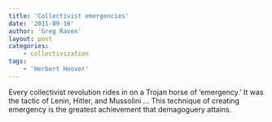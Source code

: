 ```yaml
---
title: 'Collectivist emergencies'
date: '2011-09-16'
author: 'Greg Raven'
layout: post
categories:
    - collectivization
tags:
    - 'Herbert Hoover'
---
```


Every collectivist revolution rides in on a Trojan horse of ‘emergency.’ It was the tactic of Lenin, Hitler, and Mussolini … This technique of creating emergency is the greatest achievement that demagoguery attains.